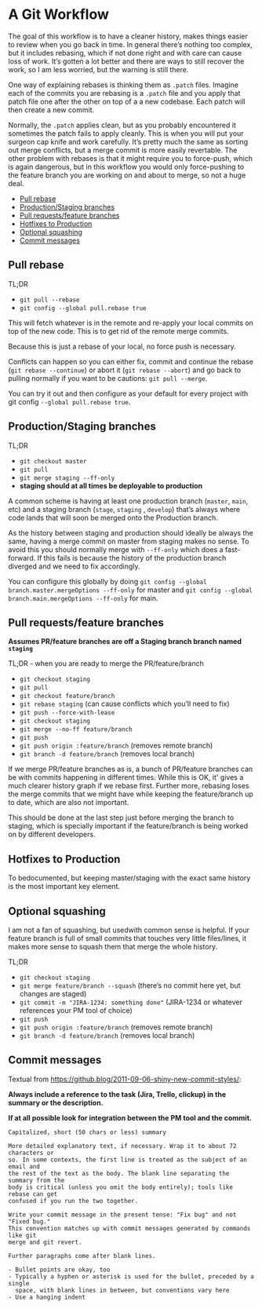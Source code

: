 # A Git Workflow

The goal of this workflow is to have a cleaner history, makes things easier to
review when you go back in time. In general there’s nothing too complex, but it
includes rebasing, which if not done right and with care can cause loss of work.
It’s gotten a lot better and there are ways to still recover the work, so I am
less worried, but the warning is still there.

One way of explaining rebases is thinking them as `.patch` files. Imagine each
of the commits you are rebasing is a `.patch` file and you apply that patch file
one after the other on top of a a new codebase. Each patch will then create a
new commit.

Normally, the `.patch` applies clean, but as you probably encountered it
sometimes the patch fails to apply cleanly. This is when you will put your
surgeon cap knife and work carefully. It’s pretty much the same as sorting out
merge conflicts, but a merge commit is more easily revertable. The other problem
with rebases is that it might require you to force-push, which is again
dangerous, but in this workflow you would only force-pushing to the feature
branch you are working on and about to merge, so not a huge deal.

<!-- toc -->

- [Pull rebase](#pull-rebase)
- [Production/Staging branches](#productionstaging-branches)
- [Pull requests/feature branches](#pull-requestsfeature-branches)
- [Hotfixes to Production](#hotfixes-to-production)
- [Optional squashing](#optional-squashing)
- [Commit messages](#commit-messages)

<!-- tocstop -->

## Pull rebase

TL;DR

- `git pull --rebase`
- `git config --global pull.rebase true`

This will fetch whatever is in the remote and re-apply your local commits on top
of the new code. This is to get rid of the remote merge commits.

Because this is just a rebase of your local, no force push is necessary.

Conflicts can happen so you can either fix, commit and continue the rebase
(`git rebase --continue`) or abort it (`git rebase --abort`) and go back to
pulling normally if you want to be cautions: `git pull --merge`.

You can try it out and then configure as your default for every project with git
config `--global pull.rebase true`.

## Production/Staging branches

TL;DR

- `git checkout master`
- `git pull`
- `git merge staging --ff-only`
- **staging should at all times be deployable to production**

A common scheme is having at least one production branch (`master`, `main`, etc)
and a staging branch (`stage`, `staging` , `develop`) that’s always where code
lands that will soon be merged onto the Production branch.

As the history between staging and production should ideally be always the same,
having a merge commit on master from staging makes no sense. To avoid this you
should normally merge with `--ff-only` which does a fast-forward. If this fails
is because the history of the production branch diverged and we need to fix
accordingly.

You can configure this globally by doing
`git config --global branch.master.mergeOptions --ff-only` for master and
`git config --global branch.main.mergeOptions --ff-only` for main.

## Pull requests/feature branches

**Assumes PR/feature branches are off a Staging branch branch named `staging`**

TL;DR - when you are ready to merge the PR/feature/branch

- `git checkout staging`
- `git pull`
- `git checkout feature/branch`
- `git rebase staging` (can cause conflicts which you’ll need to fix)
- `git push --force-with-lease`
- `git checkout staging`
- `git merge --no-ff feature/branch`
- `git push`
- `git push origin :feature/branch` (removes remote branch)
- `git branch -d feature/branch` (removes local branch)

If we merge PR/feature branches as is, a bunch of PR/feature branches can be
with commits happening in different times. While this is OK, it' gives a much
clearer history graph if we rebase first. Further more, rebasing loses the merge
commits that we might have while keeping the feature/branch up to date, which
are also not important.

This should be done at the last step just before merging the branch to staging,
which is specially important if the feature/branch is being worked on by
different developers.

## Hotfixes to Production

To bedocumented, but keeping master/staging with the exact same history is the
most important key element.

## Optional squashing

I am not a fan of squashing, but usedwith common sense is helpful. If your
feature branch is full of small commits that touches very little files/lines, it
makes more sense to squash them that merge the whole history.

TL;DR

- `git checkout staging`
- `git merge feature/branch --squash` (there’s no commit here yet, but changes
  are staged)
- `git commit -m "JIRA-1234: something done"` (JIRA-1234 or whatever references
  your PM tool of choice)
- `git push`
- `git push origin :feature/branch` (removes remote branch)
- `git branch -d feature/branch` (removes local branch)

## Commit messages

Textual from https://github.blog/2011-09-06-shiny-new-commit-styles/:

**Always include a reference to the task (Jira, Trello, clickup) in the summary
or the description.**

**If at all possible look for integration between the PM tool and the commit.**

```
Capitalized, short (50 chars or less) summary

More detailed explanatory text, if necessary. Wrap it to about 72 characters or
so. In some contexts, the first line is treated as the subject of an email and
the rest of the text as the body. The blank line separating the summary from the
body is critical (unless you omit the body entirely); tools like rebase can get
confused if you run the two together.

Write your commit message in the present tense: "Fix bug" and not "Fixed bug."
This convention matches up with commit messages generated by commands like git
merge and git revert.

Further paragraphs come after blank lines.

- Bullet points are okay, too
- Typically a hyphen or asterisk is used for the bullet, preceded by a single
  space, with blank lines in between, but conventions vary here
- Use a hanging indent
```

